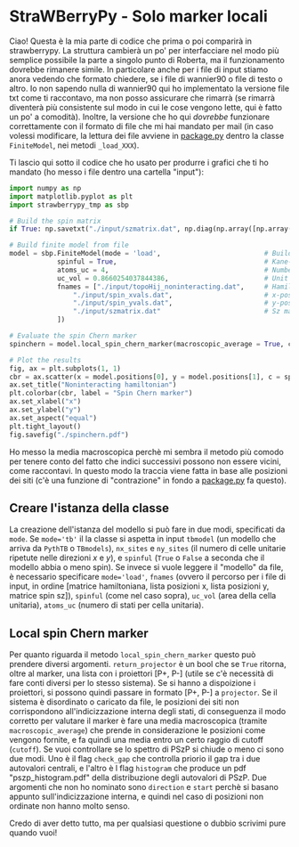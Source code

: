 # StraWBerryPy - Solo marker locali
Ciao! Questa è la mia parte di codice che prima o poi comparirà in strawberrypy.
La struttura cambierà un po' per interfacciare nel modo più semplice possibile la parte a singolo punto di Roberta, ma il funzionamento dovrebbe rimanere simile. In particolare anche per i file di input stiamo anora vedendo che formato chiedere, se i file di wannier90 o file di testo o altro.
Io non sapendo nulla di wannier90 qui ho implementato la versione file txt come ti raccontavo, ma non posso assicurare che rimarrà (se rimarrà diventerà più consistente sul modo in cui le cose vengono lette, qui è fatto un po' a comodità).
Inoltre, la versione che ho qui _dovrebbe_ funzionare correttamente con il formato di file che mi hai mandato per mail (in caso volessi modificare, la lettura dei file avviene in [package.py](strawberrypy_tmp/package.py) dentro la classe ```FiniteModel```, nei metodi ```_load_XXX```).

Ti lascio qui sotto il codice che ho usato per produrre i grafici che ti ho mandato (ho messo i file dentro una cartella "input"):
```python
import numpy as np
import matplotlib.pyplot as plt
import strawberrypy_tmp as sbp

# Build the spin matrix
if True: np.savetxt("./input/szmatrix.dat", np.diag(np.array([np.array([1, -1]) for _ in range(150)]).flatten()))

# Build finite model from file
model = sbp.FiniteModel(mode = 'load',                          # Build from file, not from PythTB or TBmodels
            spinful = True,                                     # Kane-Mele is spinful, needed for counting
            atoms_uc = 4,                                       # Number of states per unit cell (spinful case is 2 * #atoms)
            uc_vol = 0.8660254037844386,                        # Unit cell area (of a Kane-Mele)
            fnames = ["./input/topoHij_noninteracting.dat",     # Hamiltonian input file
                "./input/spin_xvals.dat",                       # x-positions input file
                "./input/spin_yvals.dat",                       # y-positions input file
                "./input/szmatrix.dat"                          # Sz matrix input file
            ])

# Evaluate the spin Chern marker
spinchern = model.local_spin_chern_marker(macroscopic_average = True, cutoff = 0.9, check_gap = True, histogram = True)

# Plot the results
fig, ax = plt.subplots(1, 1)
cbr = ax.scatter(x = model.positions[0], y = model.positions[1], c = spinchern, cmap = "twilight", vmin = 0, vmax = 2)
ax.set_title("Noninteracting hamiltonian")
plt.colorbar(cbr, label = "Spin Chern marker")
ax.set_xlabel("x")
ax.set_ylabel("y")
ax.set_aspect("equal")
plt.tight_layout()
fig.savefig("./spinchern.pdf")
```
Ho messo la media macroscopica perchè mi sembra il metodo più comodo per tenere conto del fatto che indici successivi possono non essere vicini, come raccontavi. In questo modo la traccia viene fatta in base alle posizioni dei siti (c'è una funzione di "contrazione" in fondo a [package.py](strawberrypy_tmp/package.py) fa questo).

## Creare l'istanza della classe
La creazione dell'istanza del modello si può fare in due modi, specificati da ```mode```. Se ```mode='tb'``` il la classe si aspetta in input ```tbmodel``` (un modello che arriva da ```PythTB``` o ```TBmodels```), ```nx_sites``` e ```ny_sites``` (il numero di celle unitarie ripetute nelle direzioni _x_ e _y_), e ```spinful``` (```True``` o ```False``` a seconda che il modello abbia o meno spin).
Se invece si vuole leggere il "modello" da file, è necessario specificare ```mode='load'```, ```fnames``` (ovvero il percorso per i file di input, in ordine [matrice hamiltoniana, lista posizioni x, lista posizioni y, matrice spin sz]), ```spinful``` (come nel caso sopra), ```uc_vol``` (area della cella unitaria), ```atoms_uc``` (numero di stati per cella unitaria).

## Local spin Chern marker
Per quanto riguarda il metodo ```local_spin_chern_marker``` questo può prendere diversi argomenti. ```return_projector``` è un bool che se ```True``` ritorna, oltre al marker, una lista con i proiettori [P+, P-] (utile se c'è necessità di fare conti diversi per lo stesso sistema). Se si hanno a dispoizione i proiettori, si possono quindi passare in formato [P+, P-] a ```projector```.
Se il sistema è disordinato o caricato da file, le posizioni dei siti non corrispondono all'indicizzazione interna degli stati, di conseguenza il modo corretto per valutare il marker è fare una media macroscopica (tramite ```macroscopic_average```) che prende in considerazione le posizioni come vengono fornite, e fa quindi una media entro un certo raggio di cutoff (```cutoff```).
Se vuoi controllare se lo spettro di PSzP si chiude o meno ci sono due modi. Uno è il flag ```check_gap``` che controlla priorio il gap tra i due autovalori centrali, e l'altro è l flag ```histogram``` che produce un pdf "pszp_histogram.pdf" della distribuzione degli autovalori di PSzP.
Due argomenti che non ho nominato sono ```direction``` e ```start``` perchè si basano appunto sull'indicizzazione interna, e quindi nel caso di posizioni non ordinate non hanno molto senso.


Credo di aver detto tutto, ma per qualsiasi questione o dubbio scrivimi pure quando vuoi!
